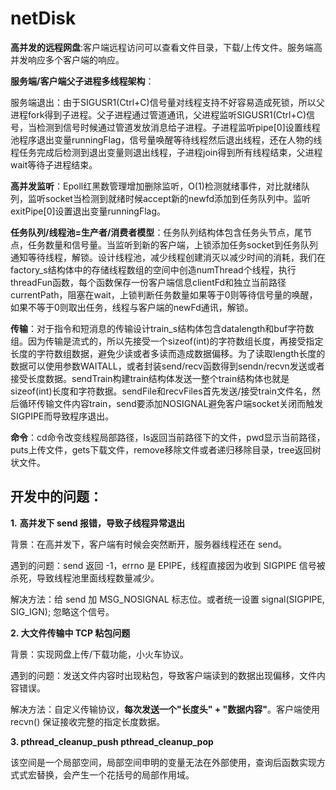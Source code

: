 # netDisk

**高并发的远程网盘**:客户端远程访问可以查看文件目录，下载/上传文件。服务端高并发响应多个客户端的响应。

**服务端/客户端父子进程多线程架构**：

服务端退出：由于SIGUSR1(Ctrl+C)信号量对线程支持不好容易造成死锁，所以父进程fork得到子进程。父子进程通过管道通讯，父进程监听SIGUSR1(Ctrl+C)信号，当检测到信号时候通过管道发放消息给子进程。子进程监听pipe[0]设置线程池程序退出变量runningFlag，信号量唤醒等待线程然后退出线程，还在人物的线程任务完成后检测到退出变量则退出线程，子进程join得到所有线程结束，父进程wait等待子进程结束。

**高并发监听**：Epoll红黑数管理增加删除监听，O(1)检测就绪事件，对比就绪队列，监听socket当检测到就绪时候accept新的newfd添加到任务队列中。监听exitPipe[0]设置退出变量runningFlag。

**任务队列/线程池=生产者/消费者模型**：任务队列结构体包含任务头节点，尾节点，任务数量和信号量。当监听到新的客户端，上锁添加任务socket到任务队列通知等待线程，解锁。设计线程池，减少线程创建消灭以减少时间的消耗，我们在factory_s结构体中的存储线程数组的空间中创造numThread个线程，执行threadFun函数，每个函数保存一份客户端信息clientFd和独立当前路径currentPath，阻塞在wait，上锁判断任务数量如果等于0则等待信号量的唤醒，如果不等于0则取出任务，线程与客户端的newFd通讯，解锁。

**传输**：对于指令和短消息的传输设计train_s结构体包含datalength和buf字符数组。因为传输是流式的，所以先接受一个sizeof(int)的字符数组长度，再接受指定长度的字符数组数据，避免少读或者多读而造成数据偏移。为了读取length长度的数据可以使用参数WAITALL，或者封装send/recv函数得到sendn/recvn发送或者接受长度数据。sendTrain构建train结构体发送一整个train结构体也就是sizeof(int)长度和字符数据。sendFile和recvFiles首先发送/接受train文件名，然后循环传输文件内容train，send要添加NOSIGNAL避免客户端socket关闭而触发SIGPIPE而导致程序退出。 

**命令**：cd命令改变线程局部路径，ls返回当前路径下的文件，pwd显示当前路径，puts上传文件，gets下载文件，remove移除文件或者递归移除目录，tree返回树状文件。

## **开发中的问题**：

**1.**   **高并发下 send 报错，导致子线程异常退出**

背景：在高并发下，客户端有时候会突然断开，服务器线程还在 send。

遇到的问题：send 返回 -1，errno 是 EPIPE，线程直接因为收到 SIGPIPE 信号被杀死，导致线程池里面线程数量减少。

解决方法：给 send 加 MSG_NOSIGNAL 标志位。或者统一设置 signal(SIGPIPE, SIG_IGN); 忽略这个信号。

**2. 大文件传输中 TCP 粘包问题**

背景：实现网盘上传/下载功能，小火车协议。

遇到的问题：发送文件内容时出现粘包，导致客户端读到的数据出现偏移，文件内容错误。

解决方法：自定义传输协议，**每次发送一个"长度头" + "数据内容"**。客户端使用 recvn() 保证接收完整的指定长度数据。

**3. pthread_cleanup_push pthread_cleanup_pop**

该空间是一个局部空间，局部空间申明的变量无法在外部使用，查询后函数实现方式式宏替换，会产生一个花括号的局部作用域。